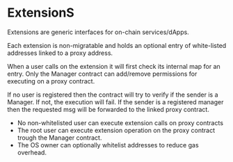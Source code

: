 # ExtensionS 

Extensions are generic interfaces for on-chain services/dApps. 

Each extension is non-migratable and holds an optional entry of white-listed addresses linked to a proxy address. 

When a user calls on the extension it will first check its internal map for an entry. Only the Manager contract can add/remove permissions for executing on a proxy contract.

If no user is registered then the contract will try to verify if the sender is a Manager. If not, the execution will fail. If the sender is a registered manager then the requested msg will be forwarded to the linked proxy contract.

- No non-whitelisted user can execute extension calls on proxy contracts
- The root user can execute extension operation on the proxy contract trough the Manager contract.
- The OS owner can optionally whitelist addresses to reduce gas overhead.